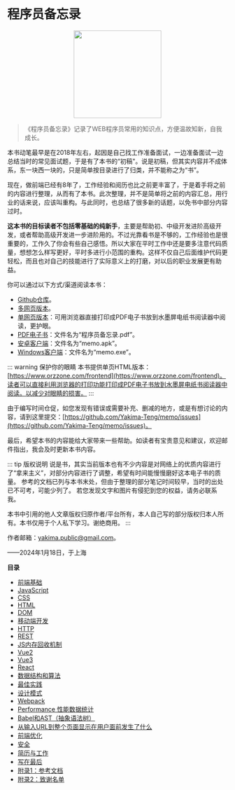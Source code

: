 # 程序员备忘录

<div align="center" style="display: flex;align-items: center;justify-content: center;gap:8px;">
  <img style="width:200px;" src="https://www.orzzone.com/book-cover.svg">
</div>

> 《程序员备忘录》记录了WEB程序员常用的知识点，方便温故知新，自我成长。

本书动笔最早是在2018年左右，起因是自己找工作准备面试，一边准备面试一边总结当时的常见面试题，于是有了本书的“初稿"。说是初稿，但其实内容并不成体系，东一块西一块的，只是简单按目录进行了归类，并不能称之为“书”。

现在，做前端已经有8年了，工作经验和阅历也比之前更丰富了，于是着手将之前的内容进行整理，从而有了本书。此次整理，并不是简单将之前的内容汇总，用行业的话来说，应该叫重构。与此同时，也总结了很多新的话题，以免书中部分内容过时。

**这本书的目标读者不包括零基础的纯新手**，主要是帮助初、中级开发进阶高级开发，或者帮助高级开发进一步进阶用的。不过光靠看书是不够的，工作经验也是很重要的，工作久了你会有些自己感悟。所以大家在平时工作中还是要多注意代码质量，想想怎么样写更好，平时多进行小范围的重构。这样不仅自己后面维护代码更轻松，而且也对自己的技能进行了实际意义上的打磨，对以后的职业发展更有助益。

你可以通过以下方式/渠道阅读本书：

- [Github仓库](https://github.com/Yakima-Teng/memo)。
- [多网页版本](https://www.orzzone.com/writings)。
- [单网页版本](https://www.orzzone.com/frontend)：可用浏览器直接打印成PDF电子书放到水墨屏电纸书阅读器中阅读，更护眼。
- [PDF电子书](https://pan.baidu.com/s/17zS-w0ukaIr0Y2wwjTFT2A?pwd=82xh)：文件名为“程序员备忘录.pdf”。
- [安卓客户端](https://pan.baidu.com/s/17zS-w0ukaIr0Y2wwjTFT2A?pwd=82xh)：文件名为“memo.apk”。
- [Windows客户端](https://pan.baidu.com/s/17zS-w0ukaIr0Y2wwjTFT2A?pwd=82xh)：文件名为“memo.exe”。

::: warning 保护你的眼睛
本书提供单页HTML版本：[https://www.orzzone.com/frontend](https://www.orzzone.com/frontend)。读者可以直接利用浏览器的打印功能打印成PDF电子书放到水墨屏电纸书阅读器中阅读。以减少对眼睛的损害。
:::

由于编写时间仓促，如您发现有错误或需要补充、删减的地方，或是有想讨论的内容，请到这里提交：[https://github.com/Yakima-Teng/memo/issues](https://github.com/Yakima-Teng/memo/issues)。

最后，希望本书的内容能给大家带来一些帮助。如读者有宝贵意见和建议，欢迎邮件指出，我会及时更新本书内容。

::: tip 版权说明
说是书，其实当前版本也有不少内容是对网络上的优质内容进行了“拿来主义”，对部分内容进行了调整，希望有时间能慢慢磨好这本电子书的质量。
参考的文档已列与本书末处，但由于整理的部分笔记时间较早，当时的出处已不可考，可能少列了。
若您发现文字和图片有侵犯到您的权益，请务必联系我。

本书中引用的他人文章版权归原作者/平台所有，本人自己写的部分版权归本人所有。本书仅用于个人私下学习。谢绝商用。
:::

作者邮箱：[yakima.public@gmail.com](mailto:yakima.public@gmail.com?subject=www.orzzone.com/writings)。

——2024年1月18日，于上海

**目录**

- [前端基础](./base.md)
- [JavaScript](./javascript.md)
- [CSS](./css.md)
- [HTML](./html.md)
- [DOM](./dom.md)
- [移动端开发](./wap.md)
- [HTTP](./http.md)
- [REST](./rest.md)
- [JS内存回收机制](./garbage-collection.md)
- [Vue2](./vue2.md)
- [Vue3](./vue3.md)
- [React](./react.md)
- [数据结构和算法](./data-structure.md)
- [最佳实践](./best-practices.md)
- [设计模式](./design-patterns.md)
- [Webpack](./webpack.md)
- [Performance 性能数据统计](./performance.md)
- [Babel和AST（抽象语法树）](./babel.md)
- [从输入URL到整个页面显示在用户面前发生了什么](./page-load.md)
- [前端优化](./optimize.md)
- [安全](./safety.md)
- [简历与工作](./job.md)
- [写在最后](./last.md)
- [附录1：参考文档](./reference.md)
- [附录2：致谢名单](./thanks.md)
